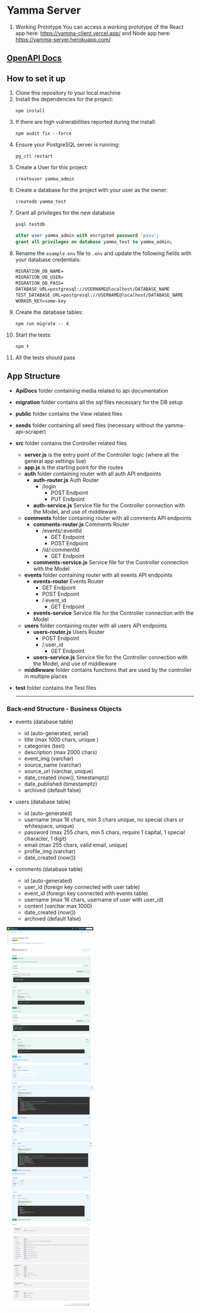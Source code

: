 # Yamma Server

1. Working Prototype
You can access a working prototype of the React app here: https://yamma-client.vercel.app/ and Node app here: https://yamma-server.herokuapp.com/

## [OpenAPI Docs](https://app.swaggerhub.com/apis/s-poveda/Yamma-API/1.0.0)

## How to set it up

1. Clone this repository to your local machine
2. Install the dependencies for the project:
   ```console
   npm install
   ```
3. If there are high vulnerabilities reported during the install:
   ```console
   npm audit fix --force
   ```
4. Ensure your PostgreSQL server is running:
   ```console
   pg_ctl restart
   ```
5. Create a User for this project:
   ```console
   createuser yamma_admin
   ```
6. Create a database for the project with your user as the owner:
   ```console
   createdb yamma_test
   ```
7. Grant all privileges for the new database
   ```console
   psql testdb
   ```
   ```sql
   alter user yamma_admin with encrypted password 'pass';
   grant all privileges on database yamma_test to yamma_admin;
   ```
8. Rename the `example.env` file to `.env` and update the following fields with your database credentials:
   ```console
   MIGRATION_DB_NAME=
   MIGRATION_DB_USER=
   MIGRATION_DB_PASS=
   DATABASE_URL=postgresql://USERNAME@localhost/DATABASE_NAME
   TEST_DATABASE_URL=postgresql://USERNAME@localhost/DATABASE_NAME
   WORKER_KEY=some-key
   ```
9. Create the database tables:
   ```console
   npm run migrate -- 4
   ```
10. Start the tests:
    ```console
    npm t
    ```
11. All the tests should pass

## App Structure

- **ApiDocs** folder containing media related to api documentation
- **migration** folder contains all the sql files necessary for the DB setup
- **public** folder contains the View related files
- **seeds** folder containing all seed files (necessary without the yamma-api-scraper)
- **src** folder contains the Controller related files
  - **server.js** is the entry point of the Controller logic (where all the general app settings live)
  - **app.js** is the starting point for the routes
  - **auth** folder containing router with all auth API endpoints
    - **auth-router.js** Auth Router
      - /login
        - POST Endpoint
        - PUT Endpoint
    - **auth-service.js** Service file for the Controller connection with the Model, and use of middleware
  - **comments** folder containing router with all comments API endpoints
    - **comments-router.js** Comments Router
      - /events/:eventId
        - GET Endpoint
        - POST Endpoint
      - /id/:commentId
        - GET Endpoint
    - **comments-service.js** Service file for the Controller connection with the Model
  - **events** folder containing router with all events API endpoints
    - **events-router** Events Router
      - GET Endpoint
      - POST Endpoint
      - /:event_id
        - GET Endpoint
    - **events-service** Service file for the Controller connection with the Model
  - **users** folder containing router with all users API endpoints
    - **users-router.js** Users Router
      - POST Endpoint
      - /:user_id
        - GET Endpoint
    - **users-service.js** Service file for the Controller connection with the Model, and use of middleware
  - **middleware** folder contains functions that are used by the controller in multiple places
- **test** folder contains the Test files

  ***

### Back-end Structure - Business Objects

- events (database table)

  - id (auto-generated, serial)
  - title (max 1000 chars, unique )
  - categories (text)
  - description (max 2000 chars)
  - event_img (varchar)
  - source_name (varchar)
  - source_url (varchar, unique)
  - date_created (now(), timestamptz)
  - date_published (timestamptz)
  - archived (default false)

- users (database table)

  - id (auto-generated)
  - username (max 16 chars, min 3 chars unique, no special chars or whitespace, unique)
  - password (max 255 chars, min 5 chars, require 1 capital, 1 special character, 1 digit)
  - email (max 255 chars, valid email, unique)
  - profile_img (varchar)
  - date_created (now())

- comments (database table)
  - id (auto-generated)
  - user_id (foreign key connected with user table)
  - event_id (foreign key connected with events table)
  - username (max 16 chars, username of user with user_id)
  - content (varchar max 1000)
  - date_created (now())
  - archived (default false)

![Documentation](./ApiDocs/images/app.swaggerhub.com_.png)

